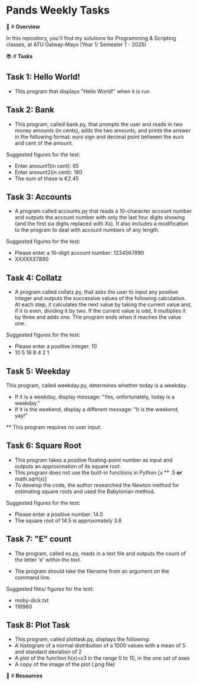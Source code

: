 # Pands Weekly Tasks

 🌇 # **Overview**

In this repository, you'll find my solutions for Programming & Scripting classes, at ATU Galway-Mayo (Year 1/ Semester 1 - 2025)

 📚 # **Tasks**

## Task 1: Hello World! 
 - This program that displays "Hello World!" when it is run

## Task 2: Bank
 - This program, called bank.py, that prompts the user and reads in two money amounts (in cents), adds the two amounts, and prints the answer in the following format: euro sign and decimal point between the euro and cent of the amount.
   
Suggested figures for the test: 
  - Enter amount1(in cent): 65
  - Enter amount2(in cent): 180
  - The sum of these is €2.45

## Task 3: Accounts
 - A program called accounts.py that reads a 10-character account number and outputs the account number with only the last four digits showing (and the first six digits replaced with Xs). It also includes a modification to the program to deal with account numbers of any length.

Suggested figures for the test: 
- Please enter a 10-digit account number: 1234567890
- XXXXXX7890

## Task 4: Collatz
 - A program called collatz.py, that asks the user to input any positive integer and outputs the successive values of the following calculation. At each step, it calculates the next value by taking the current value and, if it is even, dividing it by two. If the current value is odd, it multiplies it by three and adds one. The program ends when it reaches the value one.

Suggested figures for the test:
- Please enter a positive integer: 10
- 10 5 16 8 4 2 1

## Task 5: Weekday
This program, called weekday.py, determines whether today is a weekday.
- If it is a weekday, display message: "Yes, unfortunately, today is a weekday."
- If it is the weekend, display a different message: "It is the weekend, yay!"

** This program requires no user input.

## Task 6: Square Root
 - This program takes a positive floating-point number as input and outputs an approximation of its square root.
 - This program does not use the built-in functions in Python [x ** .5 **or** math.sqrt(x)]
 - To develop the code, the author researched the Newton method for estimating square roots and used the Babylonian method.

Suggested figures for the test:
- Please enter a positive number: 14.5
- The square root of 14.5 is approximately 3.8

## Task 7: "E" count
- The program, called es.py, reads in a text file and outputs the count of the letter 'e' within the text.
* The program should take the filename from an argument on the command line.

Suggested files/ figures for the test:
 - moby-dick.txt
 - 116960

## Task 8: Plot Task
 - This program, called plottask.py, displays the following:
 - A histogram of a normal distribution of a 1000 values with a mean of 5 and standard deviation of 2
 - A plot of the function  h(x)=x3 in the range 0 to 10, in the one set of axes
 - A copy of the image of the plot (.png file)

 📝 # **Resources** 


